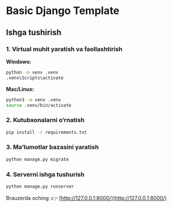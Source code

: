 # Basic Django Template

## Ishga tushirish

### 1. Virtual muhit yaratish va faollashtirish

**Windows:**
```bash
python -m venv .venv
.venv\Scripts\activate
```

**Mac/Linux:**
```bash
python3 -m venv .venv
source .venv/bin/activate
```

### 2. Kutubxonalarni o‘rnatish
```bash
pip install -r requirements.txt
```

### 3. Ma’lumotlar bazasini yaratish
```bash
python manage.py migrate
```

### 4. Serverni ishga tushurish
```bash
python manage.py runserver
```

Brauzerda oching:
👉 [http://127.0.0.1:8000/](http://127.0.0.1:8000/)
